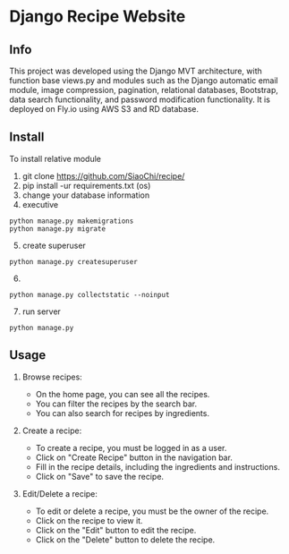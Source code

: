 <h1>Django Recipe Website</h1>

<h2>Info</h2>
<p>This project was developed using the Django MVT architecture, with function base views.py and modules such as the Django automatic email module, image compression, pagination, relational databases, Bootstrap, data search functionality, and password modification functionality. It is deployed on Fly.io using AWS S3 and RD database.</p>

<h2>Install</h2>
To install relative module

1. git clone https://github.com/SiaoChi/recipe/
2. pip install -ur requirements.txt (os)
3. change your database information
4. executive 
```
python manage.py makemigrations
python manage.py migrate
```
5. create superuser
```
python manage.py createsuperuser
```

6. 
```
python manage.py collectstatic --noinput
```
7. run server
```
python manage.py
```

<h2>Usage</h2>

1. Browse recipes:
   - On the home page, you can see all the recipes.
   - You can filter the recipes by the search bar.
   - You can also search for recipes by ingredients.

2. Create a recipe:
   - To create a recipe, you must be logged in as a user.
   - Click on "Create Recipe" button in the navigation bar.
   - Fill in the recipe details, including the ingredients and instructions.
   - Click on "Save" to save the recipe.

3. Edit/Delete a recipe:
   - To edit or delete a recipe, you must be the owner of the recipe.
   - Click on the recipe to view it.
   - Click on the "Edit" button to edit the recipe.
   - Click on the "Delete" button to delete the recipe.

